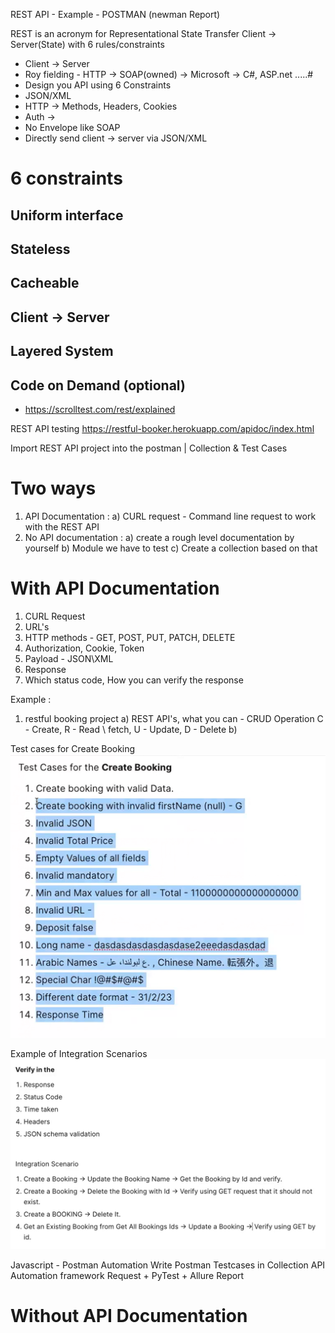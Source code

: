 REST API - Example - POSTMAN (newman Report)

REST is an acronym for Representational State Transfer
Client -> Server(State) with 6 rules/constraints

* Client -> Server
* Roy fielding - HTTP -> SOAP(owned) -> Microsoft -> C#, ASP.net .....#
* Design you API using 6 Constraints
* JSON/XML
* HTTP -> Methods, Headers, Cookies
* Auth ->
* No Envelope like SOAP
* Directly send client -> server via JSON/XML

# 6 constraints
## Uniform interface
## Stateless
## Cacheable
## Client -> Server
## Layered System
## Code on Demand (optional)

* https://scrolltest.com/rest/explained

REST API testing
https://restful-booker.herokuapp.com/apidoc/index.html


Import REST API project into the postman | Collection & Test Cases

# Two ways
1) API Documentation :
    a) CURL request - Command line request to work with the REST API
2) No API documentation :
    a) create a rough level documentation by yourself
    b) Module we have to test
    c) Create a collection based on that

# With API Documentation
1) CURL Request
2) URL's
3) HTTP methods - GET, POST, PUT, PATCH, DELETE
4) Authorization, Cookie, Token
5) Payload - JSON\XML
6) Response
7) Which status code, How you can verify the response

Example :
1. restful booking project
    a) REST API's, what you can - CRUD Operation 
        C - Create, R - Read \ fetch, U - Update, D - Delete
    b)

Test cases for Create Booking
![Test Cases for Create Booking.png](Test%20Cases%20for%20Create%20Booking.png)

Example of Integration Scenarios
![Integration Scenarios.png](Integration%20Scenarios.png)

Javascript - Postman Automation
Write Postman Testcases in Collection
API Automation framework Request + PyTest + Allure Report

# Without API Documentation